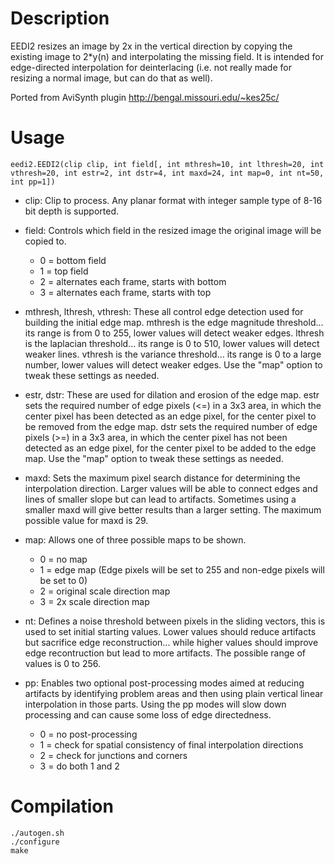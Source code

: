 Description
===========

EEDI2 resizes an image by 2x in the vertical direction by copying the existing image to 2*y(n) and interpolating the missing field. It is intended for edge-directed interpolation for deinterlacing (i.e. not really made for resizing a normal image, but can do that as well).

Ported from AviSynth plugin http://bengal.missouri.edu/~kes25c/


Usage
=====

    eedi2.EEDI2(clip clip, int field[, int mthresh=10, int lthresh=20, int vthresh=20, int estr=2, int dstr=4, int maxd=24, int map=0, int nt=50, int pp=1])

* clip: Clip to process. Any planar format with integer sample type of 8-16 bit depth is supported.

* field: Controls which field in the resized image the original image will be copied to.
  * 0 = bottom field
  * 1 = top field
  * 2 = alternates each frame, starts with bottom
  * 3 = alternates each frame, starts with top

* mthresh, lthresh, vthresh: These all control edge detection used for building the initial edge map. mthresh is the edge magnitude threshold... its range is from 0 to 255, lower values will detect weaker edges. lthresh is the laplacian threshold... its range is 0 to 510, lower values will detect weaker lines. vthresh is the variance threshold... its range is 0 to a large number, lower values will detect weaker edges. Use the "map" option to tweak these settings as needed.

* estr, dstr: These are used for dilation and erosion of the edge map. estr sets the required number of edge pixels (<=) in a 3x3 area, in which the center pixel has been detected as an edge pixel, for the center pixel to be removed from the edge map. dstr sets the required number of edge pixels (>=) in a 3x3 area, in which the center pixel has not been detected as an edge pixel, for the center pixel to be added to the edge map. Use the "map" option to tweak these settings as needed.

* maxd: Sets the maximum pixel search distance for determining the interpolation direction. Larger values will be able to connect edges and lines of smaller slope but can lead to artifacts. Sometimes using a smaller maxd will give better results than a larger setting. The maximum possible value for maxd is 29.

* map: Allows one of three possible maps to be shown.
  * 0 = no map
  * 1 = edge map (Edge pixels will be set to 255 and non-edge pixels will be set to 0)
  * 2 = original scale direction map
  * 3 = 2x scale direction map

* nt: Defines a noise threshold between pixels in the sliding vectors, this is used to set initial starting values. Lower values should reduce artifacts but sacrifice edge reconstruction... while higher values should improve edge recontruction but lead to more artifacts. The possible range of values is 0 to 256.

* pp: Enables two optional post-processing modes aimed at reducing artifacts by identifying problem areas and then using plain vertical linear interpolation in those parts. Using the pp modes will slow down processing and can cause some loss of edge directedness.
  * 0 = no post-processing
  * 1 = check for spatial consistency of final interpolation directions
  * 2 = check for junctions and corners
  * 3 = do both 1 and 2


Compilation
===========

```
./autogen.sh
./configure
make
```
